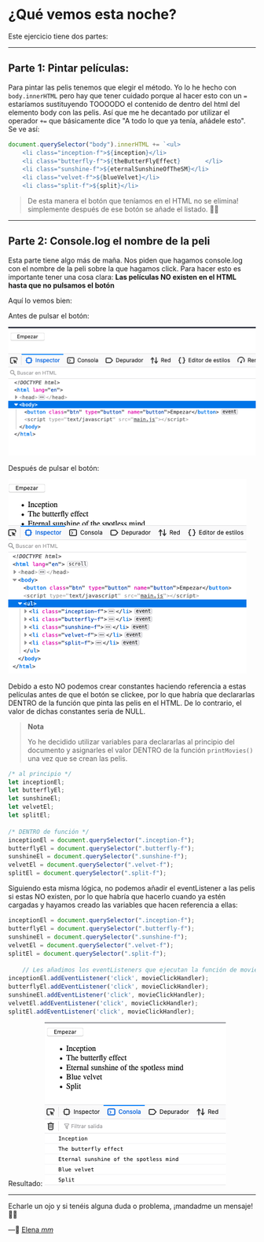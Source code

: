 # ¿Qué vemos esta noche?

Este ejercicio tiene dos partes:

---

## Parte 1: Pintar películas:

Para pintar las pelis tenemos que elegir el método. Yo lo he hecho con `body.innerHTML` pero hay que tener cuidado porque al hacer esto con un `=` estaríamos sustituyendo TOOOODO el contenido de dentro del html del elemento body con las pelis. Así que me he decantado por utilizar el operador `+=` que básicamente dice "A todo lo que ya tenía, añádele esto". Se ve así:

```js
document.querySelector("body").innerHTML += `<ul>
	<li class="inception-f">${inception}</li>
	<li class="butterfly-f">${theButterFlyEffect}		</li>
	<li class="sunshine-f">${eternalSunshineOfTheSM}</li>
	<li class="velvet-f">${blueVelvet}</li>
	<li class="split-f">${split}</li>                                       </ul>`
```

> De esta manera el botón que teníamos en el HTML no se elimina! simplemente después de ese botón se añade el listado. 👍🏻

---

## Parte 2: Console.log el nombre de la peli

Esta parte tiene algo más de maña. Nos piden que hagamos console.log con el nombre de la peli sobre la que hagamos click. Para hacer esto es importante tener una cosa clara: **Las películas NO existen en el HTML hasta que no pulsamos el botón**

Aquí lo vemos bien:

Antes de pulsar el botón:

![image-20200624195046928](./image-20200624195046928.png)

Después de pulsar el botón:

![image-20200624195103171](./image-20200624195103171.png)

Debido a esto NO podemos crear constantes haciendo referencia a estas películas antes de que el botón se clickee, por lo que habría que declararlas DENTRO de la función que pinta las pelis en el HTML. De lo contrario, el valor de dichas constantes seria de NULL.

> **Nota**
>
> Yo he decidido utilizar variables para declararlas al principio del documento y asignarles el valor DENTRO de la función `printMovies()` una vez que se crean las pelis.

```js
/* al principio */
let inceptionEl;
let butterflyEl;
let sunshineEl;
let velvetEl;
let splitEl;

/* DENTRO de función */
inceptionEl = document.querySelector(".inception-f");
butterflyEl = document.querySelector(".butterfly-f");
sunshineEl = document.querySelector(".sunshine-f");
velvetEl = document.querySelector(".velvet-f");
splitEl = document.querySelector(".split-f");
```

Siguiendo esta misma lógica, no podemos añadir el eventListener a las pelis si estas NO existen, por lo que habría que hacerlo cuando ya estén cargadas y hayamos creado las variables que hacen referencia a ellas:

```js
inceptionEl = document.querySelector(".inception-f");
butterflyEl = document.querySelector(".butterfly-f");
sunshineEl = document.querySelector(".sunshine-f");
velvetEl = document.querySelector(".velvet-f");
splitEl = document.querySelector(".split-f");
    
    // Les añadimos los eventListeners que ejecutan la función de movieClickHandler cuando hacemos click sobre las pelis:
inceptionEl.addEventListener('click', movieClickHandler);
butterflyEl.addEventListener('click', movieClickHandler);
sunshineEl.addEventListener('click', movieClickHandler);
velvetEl.addEventListener('click', movieClickHandler);
splitEl.addEventListener('click', movieClickHandler);
```



Resultado: ![image-20200624194536667](./image-20200624194536667.png)

---

Echarle un ojo y si tenéis alguna duda o problema, ¡mandadme un mensaje! 👋🏻

—🦊 [Elena *mm*](https://github.com/elemarmar) 